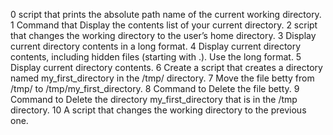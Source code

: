 0 script that prints the absolute path name of the current working directory.
1 Command that Display the contents list of your current directory.
2 script that changes the working directory to the user’s home directory.
3 Display current directory contents in a long format.
4 Display current directory contents, including hidden files (starting with .). Use the long format.
5 Display current directory contents.
6 Create a script that creates a directory named my_first_directory in the /tmp/ directory.
7 Move the file betty from /tmp/ to /tmp/my_first_directory.
8 Command to Delete the file betty.
9 Command to Delete the directory my_first_directory that is in the /tmp directory.
10 A script that changes the working directory to the previous one.
